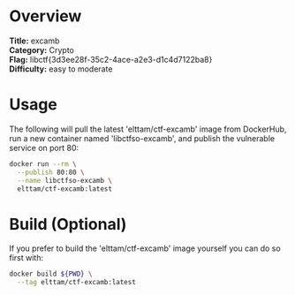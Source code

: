 # Overview

**Title:** excamb  
**Category:** Crypto  
**Flag:** libctf{3d3ee28f-35c2-4ace-a2e3-d1c4d7122ba8}  
**Difficulty:** easy to moderate  

# Usage

The following will pull the latest 'elttam/ctf-excamb' image from DockerHub, run a new container named 'libctfso-excamb', and publish the vulnerable service on port 80:

```sh
docker run --rm \
  --publish 80:80 \
  --name libctfso-excamb \
  elttam/ctf-excamb:latest
```

# Build (Optional)

If you prefer to build the 'elttam/ctf-excamb' image yourself you can do so first with:

```sh
docker build ${PWD} \
  --tag elttam/ctf-excamb:latest
```
